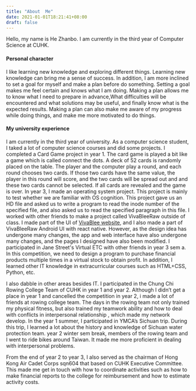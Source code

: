 ```yaml
---
title: "About  Me"
date: 2021-01-01T18:21:41+08:00
draft: false
---
```


Hello, my name is He Zhanbo. I am currently in the third year of Computer Science at CUHK.

#### Personal character

I like learning new knowledge and exploring different things. Learning new knowledge can bring me a sense of success. In addition, I am more inclined to set a goal for myself and make a plan before do something. Setting a goal makes me feel certain and knows what I am doing. Making a plan allows me to know what I need to prepare in advance,What difficulties will be encountered and what solutions may be useful, and finally know what is the expected results. Making a plan can also make me aware of my progress while doing things, and make me more motivated to do things.

#### My university experience

I am currently in the third year of university. As a computer science student, I taked a lot of computer science courses and did some projects.
I completed a Card Game project in year 1. The card game is played a bit like a game which is called connect the dots. A deck of 52 cards is randomly placed on the table. The player and the computer play a round, and each round chooses two cards. If those two cards have the same value, the player in this round will score, and the two cards will be spread out and and these two cards cannot be selected. If all cards are revealed and the game is over.
In year 3, I made an operating system project. This project is mainly to test whether we are familiar with OS cognition. This project gave us an HD file and asked us to write a program to read the inode number of the specified file, and also asked us to read the specified paragraph in this file.
I worked with other friends to make a project called VivaBleeRaw outside of class. I made part of the UI of [VivaBlee website](https://www.vivablee.com/), and I also made a part of VivaBleeRaw Android UI with react native. However, as the design idea has undergone many changes, the app and web interface have also undergone many changes, and the pages I designed have also been modified. I participated in Jane Street's Virtual ETC with other friends in year 3 sem a. In this competition, we need to design a program to purchase financial products multiple times in a virtual stock to obtain profit.
In addition, I learned other IT knowledge in extracurricular courses such as HTML+CSS, Python, etc.

I also dabble in other areas besides IT. I participated in the Chung Chi Rowing College Team of CUHK in year 1 and year 2. Although I didn’t get a place in year 1 and cancelled the competition in year 2, i made a lot of friends at rowing college team. The days in the rowing team not only trained my physical fitness, but also trained my teamwork ability and how to deal with conflicts in interpersonal relationship , which made my network develop. In the year 1 summer, I participated in YMCA’s Sichuan trip. During this trip, I learned a lot about the history and knowledge of Sichuan water protection team. year 2 winter sem break, members of the rowing team and I went to ride bikes around Taiwan. It made me more proficient in dealing with interpersonal problems.

From the end of year 2 to year 3, I also served as the chairman of Hong Kong Air Cadet Corps sqn604 that based on CUHK Executive Committee. This made me get in touch with how to coordinate activities such as how to make financial reports to the college for reimbursement and how to estimate activity costs.
